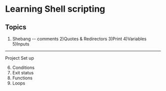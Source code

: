 # Learning Shell scripting

Topics
-------------
1) Shebang  -- comments
2)Quotes & Redirectors
3)Print
4)Variables
5)Inputs
----------

Project Set up

6) Conditions
7) Exit status
8) Functions
9) Loops



